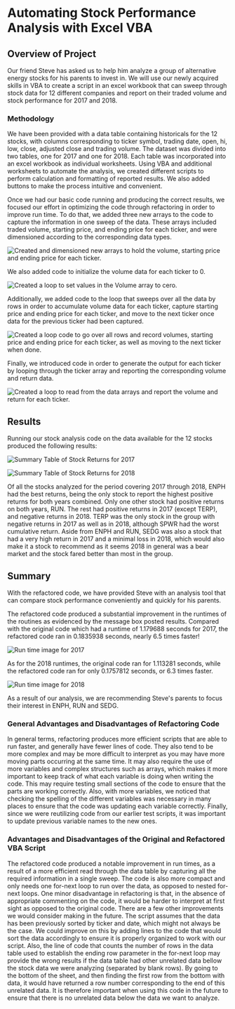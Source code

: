# Automating Stock Performance Analysis with Excel VBA

## Overview of Project

Our friend Steve has asked us to help him analyze a group of alternative energy stocks for his parents to invest in. We will use our newly acquired skills in VBA to create a script in an excel workbook that can sweep through stock data for 12 different companies and report on their traded volume and stock performance for 2017 and 2018.

### Methodology

We have been provided with a data table containing historicals for the 12 stocks, with columns corresponding to ticker symbol, trading date, open, hi, low, close, adjusted close and trading volume. The dataset was divided into two tables, one for 2017 and one for 2018. Each table was incorporated into an excel workbook as individual worksheets. Using VBA and additional worksheets to automate the analysis, we created different scripts to perform calculation and formatting of reported results. We also added buttons to make the process intuitive and convenient. 

Once we had our basic code running and producing the correct results, we focused our effort in optimizing the code through refactoring in order to improve run time. To do that, we added three new arrays to the code to capture the information in one sweep of the data. These arrays included traded volume, starting price, and ending price for each ticker, and were dimensioned according to the corresponding data types. 

![Created and dimensioned new arrays to hold the volume, starting price and ending price for each ticker.](https://github.com/IJG-DR/stock-analysis/blob/7fa92aa74855c72432d8d699f3fed5335582549c/Resources/Dimensioned_Arrays.png)

We also added code to initialize the volume data for each ticker to 0.

![Created a loop to set values in the Volume array to cero.](https://github.com/IJG-DR/stock-analysis/blob/7fa92aa74855c72432d8d699f3fed5335582549c/Resources/Created_Loop_to_Set_Volumes_to_Zero.png)

Additionally, we added code to the loop that sweeps over all the data by rows in order to accumulate volume data for each ticker, capture starting price and ending price for each ticker, and move to the next ticker once data for the previous ticker had been captured.

![Created a loop code to go over all rows and record volumes, starting price and ending price for each ticker, as well as moving to the next ticker when done.](https://github.com/IJG-DR/stock-analysis/blob/7fa92aa74855c72432d8d699f3fed5335582549c/Resources/Loop_Through_All_Rows.png)

Finally, we introduced code in order to generate the output for each ticker by looping through the ticker array and reporting the corresponding volume and return data.

![Created a loop to read from the data arrays and report the volume and return for each ticker.](https://github.com/IJG-DR/stock-analysis/blob/7fa92aa74855c72432d8d699f3fed5335582549c/Resources/Loop_Through_Arrays_to_Report_Results.png)

## Results

Running our stock analysis code on the data available for the 12 stocks produced the following results:

![Summary Table of Stock Returns for 2017](https://github.com/IJG-DR/stock-analysis/blob/7fa92aa74855c72432d8d699f3fed5335582549c/Resources/Stock_Performance_2017.png)

![Summary Table of Stock Returns for 2018](https://github.com/IJG-DR/stock-analysis/blob/7fa92aa74855c72432d8d699f3fed5335582549c/Resources/Stock_Performance_2018.png)

Of all the stocks analyzed for the period covering 2017 through 2018, ENPH had the best returns, being the only stock to report the highest positive returns for both years combined. Only one other stock had positive returns on both years, RUN. The rest had positive returns in 2017 (except TERP), and negative returns in 2018. TERP was the only stock in the group with negative returns in 2017 as well as in 2018, although SPWR had the worst cumulative return. Aside from ENPH and RUN, SEDG was also a stock that had a very high return in 2017 and a minimal loss in 2018, which would also make it a stock to recommend as it seems 2018 in general was a bear market and the stock fared better than most in the group.

## Summary

With the refactored code, we have provided Steve with an analysis tool that can compare stock performance conveniently and quickly for his parents.

The refactored code produced a substantial improvement in the runtimes of the routines as evidenced by the message box posted results. Compared with the original code which had a runtime of 1.179688 seconds for 2017, the refactored code ran in 0.1835938 seconds, nearly 6.5 times faster!

![Run time image for 2017](https://github.com/IJG-DR/stock-analysis/blob/4e24c7c675ea229823560fa8e42a0ef4e1bede8a/Resources/VBA_Challenge_2017.png)

As for the 2018 runtimes, the original code ran for 1.113281 seconds, while the refactored code ran for only 0.1757812 seconds, or 6.3 times faster.

![Run time image for 2018](https://github.com/IJG-DR/stock-analysis/blob/4e24c7c675ea229823560fa8e42a0ef4e1bede8a/Resources/VBA_Challenge_2018.png)

As a result of our analysis, we are recommending Steve's parents to focus their interest in ENPH, RUN and SEDG.

### General Advantages and Disadvantages of Refactoring Code

In general terms, refactoring produces more efficient scripts that are able to run faster, and generally have fewer lines of code. They also tend to be more complex and may be more difficult to interpret as you may have more moving parts occurring at the same time. It may also require the use of more variables and complex structures such as arrays, which makes it more important to keep track of what each variable is doing when writing the code. This may require testing small sections of the code to ensure that the parts are working correctly. Also, with more variables, we noticed that checking the spelling of the different variables was necessary in many places to ensure that the code was updating each variable correctly. Finally, since we were reutilizing code from our earlier test scripts, it was important to update previous variable names to the new ones.

### Advantages and Disadvantages of the Original and Refactored VBA Script

The refactored code produced a notable improvement in run times, as a result of a more efficient read through the data table by capturing all the required information in a single sweep. The code is also more compact and only needs one for-next loop to run over the data, as opposed to nested for-next loops. One minor disadvantage in refactoring is that, in the absence of appropriate commenting on the code, it would be harder to interpret at first sight as opposed to the original code. There are a few other improvements we would consider making in the future. The script assumes that the data has been previously sorted by ticker and date, which might not always be the case. We could improve on this by adding lines to the code that would sort the data accordingly to ensure it is properly organized to work with our script. Also, the line of code that counts the number of rows in the data table used to establish the ending row parameter in the for-next loop may provide the wrong results if the data table had other unrelated data bellow the stock data we were analyzing (separated by blank rows). By going to the bottom of the sheet, and then finding the first row from the bottom with data, it would have returned a row number corresponding to the end of this unrelated data. It is therefore important when using this code in the future to ensure that there is no unrelated data below the data we want to analyze.